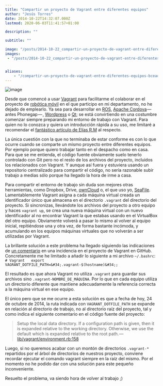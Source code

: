```yaml
---
title: "Compartir un proyecto de Vagrant entre diferentes equipos"
author: "Jesús Torres"
date: 2014-10-22T14:32:07.000Z
lastmod: 2020-06-03T11:41:57+01:00

description: ""

subtitle: ""

image: "/posts/2014-10-22_compartir-un-proyecto-de-vagrant-entre-diferentes-equipos/images/1.png" 
images:
 - "/posts/2014-10-22_compartir-un-proyecto-de-vagrant-entre-diferentes-equipos/images/1.png" 


aliases:
    - "/compartir-un-proyecto-de-vagrant-entre-diferentes-equipos-bceadb91148a"
---
```


![image](/posts/2014-10-22_compartir-un-proyecto-de-vagrant-entre-diferentes-equipos/images/1.png)



Desde que comencé a usar [Vagrant](https://www.vagrantup.com/) para facilitarme el colaborar en el proyecto de [robótica móvil](http://verdino.webs.ull.es/) en el que participo en mi departamento, no he dejado de emplearlo. Ya sea para desarrollar en [ROS](https://github.com/ull-isaatc/grull_vagrant), [Apache Cordova](https://github.com/driftyco/ionic-box) — antes Phonegap — , [Wordpress](https://atlas.hashicorp.com/70kft/boxes/lamp) o [Qt](https://github.com/ull-etsii-sistemas-operativos/videovigilancia-vagrant); se está convirtiendo en una costumbre comenzar siempre preparando mi entorno de trabajo con Vagrant. Para quien no lo conozca y quiera un introducción rápida a su uso, me limitaré a recomendar el [fantástico artículo de Elías R.M](http://linuxgnublog.org/entorno-de-desarrollo-basado-en-maquina-virtual) al respecto.

La única cuestión con la que no terminaba de estar conforme es con lo que ocurre cuando se comparte un mismo proyecto entre diferentes equipos. Por ejemplo porque quiero trabajar tanto en el despacho como en casa. Para que se me entienda, el código fuente obviamente suelo tenerlo controlado con Git pero no el resto de los archivos del proyecto, incluidos los relacionados con Vagrant. Y aunque así fuera y estuviera usando un repositorio centralizado para compartir el código, no sería razonable subir trabajo a medias sólo porque ha llegado la hora de irme a casa.

Para compartir el entorno de trabajo sin duda son mejores otras herramientas, como Dropbox, Drive, [ownCloud](http://owncloud.org/) o, el que uso yo, [SeaFile](http://seafile.com/en/home/). Lamentablemente Vagrant asigna a cada máquina virtual creada un identificador único que almacena en el directorio `.vagrant` del directorio del proyecto. Si sincronizas, llevándote los archivos del proyecto a otro equipo y haces `vagrant up`, se crea una nueva máquina virtual con un nuevo identificador al no encontrar Vagrant la que estabas usando en el VirtualBox del otro equipo. Obviamente volverá a pasar lo mismo al volver al equipo inicial, repitiéndose una y otra vez, de forma bastante incómoda, y acumulando en los equipos máquinas virtuales que no volverán a ser utilizadas por Vagrant.

La brillante solución a este problema ha llegado siguiendo las indicaciones de [un comentario](https://github.com/mitchellh/vagrant/issues/3362#issuecomment-39110895) en una incidencia en el proyecto de Vagrant en GitHub. Concretamente me he limitado a añadir lo siguiente a mi archivo `~/.bashrc`:
``# Vagrant  
export VAGRANT_DOTFILE_PATH=&#34;.vagrant-$(hostname)&#34;;``

El resultado es que ahora Vagrant no utiliza `.vagrant` para guardar sus archivos sino `.vagrant-NOMBRE_DE_MÁQUINA`. Por lo que en cada equipo utiliza un directorio diferente que mantiene adecuadamente la referencia correcta a la máquina virtual en ese equipo.

El único pero que se me ocurre a esta solución es que a fecha de hoy, 24 de octubre de 2014, la ruta indicada con `VAGRANT_DOTFILE_PATH` se expande en relación al directorio de trabajo, no al directorio raíz del proyecto, tal y como indica el siguiente comentario en el código fuente del proyecto:
> Setup the local data directory. If a configuration path is given, then it is expanded relative to the working directory. Otherwise, we use the default which is expanded relative to the root path. — [lib/vagrant/environment.rb:158](https://github.com/mitchellh/vagrant/blob/master/lib/vagrant/environment.rb#L158)

Luego, si no queremos acabar con un montón de directorios `.vagrant-*` repartidos por el árbol de directorios de nuestros proyecto, conviene recordar ejecutar el comando vagrant siempre en la raíz del mismo. Por el momento no he podido dar con una solución para este pequeño inconveniente.

Resuelto el problema, va siendo hora de volver al trabajo ;)
